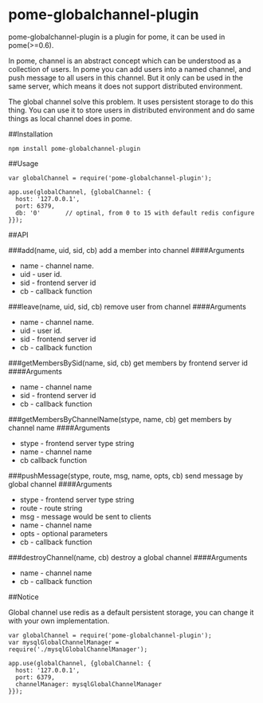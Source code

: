 pome-globalchannel-plugin
===========================

pome-globalchannel-plugin is a plugin for pome, it can be used in pome(>=0.6).

In pome, channel is an abstract concept which can be understood as a collection of users. In pome you can add users into a named channel, and push message to all users in this channel. But it only can be used in the same server, which means it does not support distributed environment.

The global channel solve this problem. It uses persistent storage to do this thing. You can use it to store users in distributed environment and do same things as local channel does in pome.


##Installation

```
npm install pome-globalchannel-plugin
```

##Usage

```
var globalChannel = require('pome-globalchannel-plugin');

app.use(globalChannel, {globalChannel: {
  host: '127.0.0.1',
  port: 6379,
  db: '0'       // optinal, from 0 to 15 with default redis configure
}});

```

##API

###add(name, uid, sid, cb)
add a member into channel
####Arguments
+ name - channel name.
+ uid - user id.
+ sid - frontend server id
+ cb - callback function

###leave(name, uid, sid, cb)
remove user from channel
####Arguments
+ name - channel name.
+ uid - user id.
+ sid - frontend server id
+ cb - callback function

###getMembersBySid(name, sid, cb)
get members by frontend server id
####Arguments
+ name - channel name
+ sid - frontend server id
+ cb - callback function

###getMembersByChannelName(stype, name, cb)
get members by channel name
####Arguments
+ stype - frontend server type string
+ name - channel name
+ cb callback function

###pushMessage(stype, route, msg, name, opts, cb)
send message by global channel
####Arguments
+ stype - frontend server type string
+ route - route string
+ msg - message would be sent to clients
+ name - channel name
+ opts - optional parameters
+ cb - callback function

###destroyChannel(name, cb)
destroy a global channel
####Arguments
+ name - channel name
+ cb - callback function

##Notice

Global channel use redis as a default persistent storage, you can change it with your own implementation.

```
var globalChannel = require('pome-globalchannel-plugin');
var mysqlGlobalChannelManager = require('./mysqlGlobalChannelManager');

app.use(globalChannel, {globalChannel: {
  host: '127.0.0.1',
  port: 6379,
  channelManager: mysqlGlobalChannelManager
}});

```

